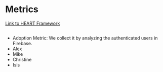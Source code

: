 # Metrics

[Link to HEART Framework](https://docs.google.com/presentation/d/1CepfqPamzaQAuHvExnAJcx8lzAC3CjFAdWNMZ7Wc6q0/edit?usp=sharing)

## 

- Adoption Metric: We collect it by analyzing the authenticated users in Firebase. 
- Alex
- Mike
- Christine
- Isis